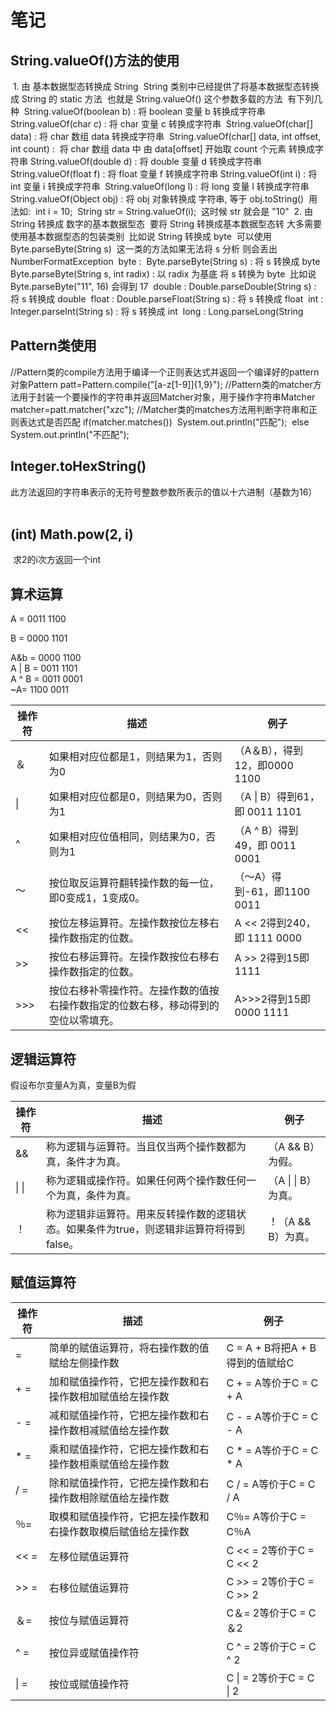 # 				笔记

## String.valueOf()方法的使用

​		1. 由 基本数据型态转换成 String 
​		String 类别中已经提供了将基本数据型态转换成 String 的 static 方法 
​		也就是 String.valueOf() 这个参数多载的方法 
​		有下列几种 
​		String.valueOf(boolean b) : 将 boolean 变量 b 转换成字符串 
​		String.valueOf(char c) : 将 char 变量 c 转换成字符串 
​		String.valueOf(char[] data) : 将 char 数组 data 转换成字符串 
​		String.valueOf(char[] data, int offset, int count) : 
​		将 char 数组 data 中 由 data[offset] 开始取 count 个元素 转换成字符串 
​		String.valueOf(double d) : 将 double 变量 d 转换成字符串 
​		String.valueOf(float f) : 将 float 变量 f 转换成字符串 
​		String.valueOf(int i) : 将 int 变量 i 转换成字符串 
​		String.valueOf(long l) : 将 long 变量 l 转换成字符串 
​		String.valueOf(Object obj) : 将 obj 对象转换成 字符串, 等于 obj.toString() 
​		用法如: 
​		int i = 10; 
​		String str = String.valueOf(i); 
​		这时候 str 就会是 "10" 
​		2. 由 String 转换成 数字的基本数据型态 
​		要将 String 转换成基本数据型态转 
​		大多需要使用基本数据型态的包装类别 
​		比如说 String 转换成 byte 
​		可以使用 Byte.parseByte(String s) 
​		这一类的方法如果无法将 s 分析 则会丢出 NumberFormatException 
​		byte : 
​		Byte.parseByte(String s) : 将 s 转换成 byte 
​		Byte.parseByte(String s, int radix) : 以 radix 为基底 将 s 转换为 byte 
​		比如说 Byte.parseByte("11", 16) 会得到 17 
​		double : 
​		Double.parseDouble(String s) : 将 s 转换成 double 
​		float : 
​		Double.parseFloat(String s) : 将 s 转换成 float 
​		int : 
​		Integer.parseInt(String s) : 将 s 转换成 int 
​		long : 
​		Long.parseLong(String

## Pattern类使用

​	//Pattern类的compile方法用于编译一个正则表达式并返回一个编译好的pattern对象
​	Pattern patt=Pattern.compile("[a-z[1-9]]{1,9}");
​	//Pattern类的matcher方法用于封装一个要操作的字符串并返回Matcher对象，用于操作字符串
​	Matcher matcher=patt.matcher("xzc");
​	//Matcher类的matches方法用判断字符串和正则表达式是否匹配
​	if(matcher.matches())
​		System.out.println("匹配");
​	else
​		System.out.println("不匹配");
​		

## Integer.toHexString()

​	此方法返回的字符串表示的无符号整数参数所表示的值以十六进制（基数为16）		
​	

## (int) Math.pow(2, i)

​	求2的i次方返回一个int

## 算术运算	

A = 0011 1100

B = 0000 1101

A&b = 0000 1100		
A | B = 0011 1101	
A ^ B = 0011 0001	
~A= 1100 0011	

| 操作符 | 描述                                                         | 例子                           |
| ------ | ------------------------------------------------------------ | ------------------------------ |
| ＆     | 如果相对应位都是1，则结果为1，否则为0                        | （A＆B），得到12，即0000 1100  |
| \|     | 如果相对应位都是0，则结果为0，否则为1                        | （A \| B）得到61，即 0011 1101 |
| ^      | 如果相对应位值相同，则结果为0，否则为1                       | （A ^ B）得到49，即 0011 0001  |
| 〜     | 按位取反运算符翻转操作数的每一位，即0变成1，1变成0。         | （〜A）得到-61，即1100 0011    |
| <<     | 按位左移运算符。左操作数按位左移右操作数指定的位数。         | A << 2得到240，即 1111 0000    |
| >>     | 按位右移运算符。左操作数按位右移右操作数指定的位数。         | A >> 2得到15即 1111            |
| >>>    | 按位右移补零操作符。左操作数的值按右操作数指定的位数右移，移动得到的空位以零填充。 | A>>>2得到15即0000 1111         |

## 逻辑运算符

假设布尔变量A为真，变量B为假

| 操作符 | 描述                                                         | 例子                |
| ------ | ------------------------------------------------------------ | ------------------- |
| &&     | 称为逻辑与运算符。当且仅当两个操作数都为真，条件才为真。     | （A && B）为假。    |
| \| \|  | 称为逻辑或操作符。如果任何两个操作数任何一个为真，条件为真。 | （A \| \| B）为真。 |
| ！     | 称为逻辑非运算符。用来反转操作数的逻辑状态。如果条件为true，则逻辑非运算符将得到false。 | ！（A && B）为真。  |

## 赋值运算符

| 操作符 | 描述                                                         | 例子                            |
| ------ | ------------------------------------------------------------ | ------------------------------- |
| =      | 简单的赋值运算符，将右操作数的值赋给左侧操作数               | C = A + B将把A + B得到的值赋给C |
| + =    | 加和赋值操作符，它把左操作数和右操作数相加赋值给左操作数     | C + = A等价于C = C + A          |
| - =    | 减和赋值操作符，它把左操作数和右操作数相减赋值给左操作数     | C - = A等价于C = C -  A         |
| * =    | 乘和赋值操作符，它把左操作数和右操作数相乘赋值给左操作数     | C * = A等价于C = C * A          |
| / =    | 除和赋值操作符，它把左操作数和右操作数相除赋值给左操作数     | C / = A等价于C = C / A          |
| ％=    | 取模和赋值操作符，它把左操作数和右操作数取模后赋值给左操作数 | C％= A等价于C = C％A            |
| << =   | 左移位赋值运算符                                             | C << = 2等价于C = C << 2        |
| >> =   | 右移位赋值运算符                                             | C >> = 2等价于C = C >> 2        |
| ＆=    | 按位与赋值运算符                                             | C＆= 2等价于C = C＆2            |
| ^ =    | 按位异或赋值操作符                                           | C ^ = 2等价于C = C ^ 2          |
| \| =   | 按位或赋值操作符                                             | C \| = 2等价于C = C \| 2        |


​		
​		
​		
​			